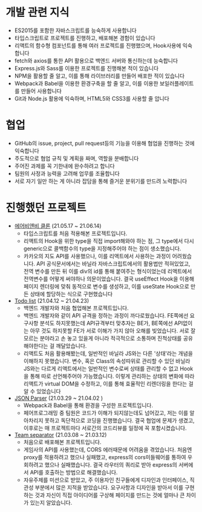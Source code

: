 # 개발 관련 지식
- ES2015를 포함한 자바스크립트를 능숙하게 사용합니다
- 타입스크립트로 프로젝트를 진행하고, 배포해본 경험이 있습니다
- 리액트의 함수형 컴포넌트를 통해 여러 프로젝트를 진행했으며, Hook사용에 익숙합니다
- fetch와 axios를 통한 API 활용으로 백엔드 서버와 통신하는데 능숙합니다
- Express.js와 Sass를 이용한 프로젝트를 진행해본 적이 있습니다
- NPM을 활용할 줄 알고, 이를 통해 라이브러리를 만들어 배포한 적이 있습니다
- Webpack과 Babel을 이용한 환경구축을 할 줄 알고, 이를 이용한 보일러플레이트를 만들어 사용합니다
- Git과 Node.js 활용에 익숙하며, HTML5와 CSS3를 사용할 줄 압니다

# 협업
- GitHub의 issue, project, pull request등의 기능을 이용해 협업을 진행하는 것에 익숙합니다
- 주도적으로 협업 규칙 및 계획을 짜며, 역할을 분배합니다
- 주어진 과제를 꼭 기한내에 완수하려고 합니다
- 팀원의 사정과 능력을 고려해 업무를 조율합니다
- 서로 자기 일만 하는 게 아니라 잡담을 통해 즐거운 분위기를 만드려 노력합니다

# 진행했던 프로젝트
- [에어비앤비 클론](https://github.com/HongzCloud/airbnb) (21.05.17 ~ 21.06.14) 
  - 타입스크립트를 처음 적용해본 프로젝트입니다.
  - 리액트의 Hook을 위한 type을 직접 import해와야 하는 점, 그 type에서 다시 generic으로 콜백함수의 type을 지정해주어야 하는 점이 생소했습니다.
  - 카카오의 지도 API를 사용했으나, 이를 리액트에서 사용하는 과정이 어려웠습니다. API 공식문서에서는 바닐라 자바스크립트에서의 활용법만 적혀있었고, 전역 변수를 만든 뒤 이를 div의 id를 통해 붙여주는 형식이었는데 리액트에서 전역변수를 어떻게 써야하나 의문이었습니다. 결국 useEffect Hook을 이용해 페이지 렌더링에 맞춰 동적으로 변수를 생성하고, 이를 useState Hook으로 만든 상태에 할당하는 식으로 구현했습니다
- [Todo list](https://github.com/PizzaCola-K/todo-list) (21.04.12 ~ 21.04.23)
  - 백엔드 개발자와 처음 협업해본 프로젝트입니다.
  - 백엔드 개발자와 같이 API 규격을 정하는 과정이 까다로웠습니다. FE쪽에선 요구사항 분석도 하지못했는데 API규격부터 맞추자는 BE가, BE쪽에선 API없이는 아무 것도 하지못할 FE가 서로 이해가 가지 않아 오해를 빚었습니다. 서로 잘 모르는 분야라고 손 놓고 있을게 아니라 적극적으로 소통하며 진척상태를 공유해야한다는 걸 깨달았습니다.
  - 리액트도 처음 활용해봤는데, 일반적인 바닐라 JS와는 다른 '상태'라는 개념을 이해하지 못했습니다. 변수, 혹은 Class의 속성따위로 관리할 수 있던 바닐라 JS와는 다르게 리액트에서는 일반적인 변수로써 상태를 관리할 수 없고 Hook을 통해 따로 선언해주어야 가능했습니다. 이렇게 관리하는 상태의 변화에 따라 리액트가 virtual DOM을 수정하고, 이를 통해 효율적인 리렌더링을 한다는 걸 알 수 있었습니다
- [JSON Parser](https://github.com/dyongdi/fe-w8-json-parser) (21.03.29 ~ 21.04.02 )
  - Webpack과 Babel을 통해 환경을 구성한 프로젝트입니다.
  <!-- - string형태로 받은 JSON을 단위마다 쪼개주는 tokenizer와, 쪼개진 각 데이터를 구분자, 문자열, 숫자따위로 유형을 지정해주는 lexer, 그리고 재귀를 통해 여는 구분자를 만나면 child로 들어가고, 닫는 구분자를 만나면 탈출해서 parent로 가고, 나머지 요소는 sibling으로 tree구조를 만들어주는 parser를 만들고 이 3개의 함수를 pipe함수로 합쳐주는 식으로 구현했습니다 -->
  - 페어프로그래밍 중 팀원은 코드가 이해가 되지않는데도 넘어갔고, 저는 이를 알아차리지 못하고 독단적으로 코딩을 진행했습니다. 결국 협업에 문제가 생겼고, 이후로는 매 프로젝트마다 서로간의 코드리뷰를 일정에 꼭 포함시켰습니다.
- [Team separator](https://teamseparator.herokuapp.com/) (21.03.08 ~ 21.03.12)
  - 처음으로 배포해본 프로젝트입니다.
  - 게임사의 API를 사용했는데, CORS 에러때문에 어려움을 겪었습니다. 처음엔 proxy를 적용하려고 했으나 실패했고, express의 cors미들웨어를 통하여 우회하려고 했으나 실패했습니다. 결국 라우터의 쿼리로 받아 express의 서버에서 API를 호출하는 방법으로 해결했습니다.
  - 자유주제를 미션으로 받았고, 주 이용자인 친구들에게 디자인과 인터페이스, 직관성 부분에서 많은 지적을 받았습니다. 요구사항과 디자인을 받아서 이를 구현하는 것과 자신이 직접 아이디어를 구상해 페이지를 만드는 것에 얼마나 큰 차이가 있는지 알았습니다.